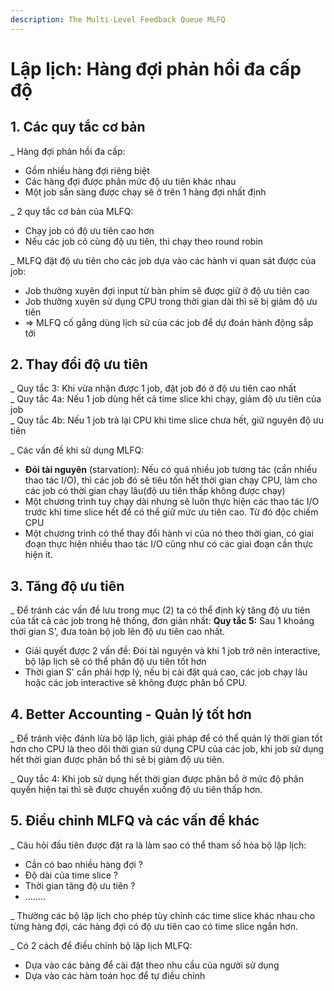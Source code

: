 ```yaml
---
description: The Multi-Level Feedback Queue MLFQ
---
```


# Lập lịch: Hàng đợi phản hồi đa cấp độ

## 1. Các quy tắc cơ bản

\_ Hàng đợi phản hồi đa cấp:

* Gồm nhiều hàng đợi riêng biệt
* Các hàng đợi được phân mức độ ưu tiên khác nhau
* Một job sẵn sàng được chạy sẽ ở trên 1 hàng đợi nhất định

\_ 2 quy tắc cơ bản của MLFQ:

* Chạy job có độ ưu tiên cao hơn
* Nếu các job có cùng độ ưu tiên, thì chạy theo round robin

\_ MLFQ đặt độ ưu tiên cho các job dựa vào các hành vi quan sát được của job:

* Job thường xuyên đợi input từ bàn phím sẽ được giữ ở độ ưu tiên cao
* Job thường xuyên sử dụng CPU trong thời gian dài thì sẽ bị giảm độ ưu tiên
* =&gt; MLFQ cố gắng dùng lịch sử của các job để dự đoán hành động sắp tới

## 2. Thay đổi độ ưu tiên

\_ Quy tắc 3: Khi vừa nhận được 1 job, đặt job đó ở độ ưu tiên cao nhất  
\_ Quy tắc 4a: Nếu 1 job dùng hết cả time slice khi chạy, giảm độ ưu tiên của job  
\_ Quy tắc 4b: Nếu 1 job trả lại CPU khi time slice chưa hết, giữ nguyên độ ưu tiên

\_ Các vấn đề khi sử dụng MLFQ:

* **Đói tài nguyên** \(starvation\): Nếu có quá nhiều job tương tác \(cần nhiều thao tác I/O\), thì các job đó sẽ tiêu tốn hết thời gian chạy CPU, làm cho các job có thời gian chạy lâu\(độ ưu tiên thấp không được chạy\)
* Một chương trình tuy chạy dài nhưng sẽ luôn thực hiện các thao tác I/O trước khi time slice hết để có thể giữ mức ưu tiên cao. Từ đó độc chiếm CPU
* Một chương trình có thể thay đổi hành vi của nó theo thời gian, có giai đoạn thực hiện nhiều thao tác I/O cũng như có các giai đoạn cần thực hiện ít.

## 3. Tăng độ ưu tiên

\_ Để tránh các vấn đề lưu trong mục \(2\) ta có thể định kỳ tăng độ ưu tiên của tất cả các job trong hệ thống, đơn giản nhất: **Quy tắc 5:** Sau 1 khoảng thời gian S', đưa toàn bộ job lên độ ưu tiên cao nhất.

* Giải quyết được 2 vấn đề: Đói tài nguyên và khi 1 job trở nên interactive, bộ lập lịch sẽ có thể phân độ ưu tiên tốt hơn
* Thời gian S' cần phải hợp lý, nếu bị cài đặt quá cao, các job chạy lâu hoặc các job interactive sẽ không được phân bổ CPU.

## 4. Better Accounting - Quản lý tốt hơn

\_ Để tránh việc đánh lừa bộ lập lịch, giải pháp để có thể quản lý thời gian tốt hơn cho CPU là theo dõi thời gian sử dụng CPU của các job, khi job sử dụng hết thời gian được phân bổ thì sẽ bị giảm độ ưu tiên.

\_ Quy tắc 4: Khi job sử dụng hết thời gian được phân bổ ở mức độ phân quyền hiện tại thì sẽ được chuyển xuống độ ưu tiên thấp hơn.

## 5. Điều chỉnh MLFQ và các vấn đề khác

\_ Câu hỏi đầu tiên được đặt ra là làm sao có thể tham số hóa bộ lập lịch:

* Cần có bao nhiều hàng đợi ? 
* Độ dài của time slice ? 
* Thời gian tăng độ ưu tiên ?
* ........

\_ Thường các bộ lập lịch cho phép tùy chỉnh các time slice khác nhau cho từng hàng đợi, các hàng đợi có độ ưu tiên cao có time slice ngắn hơn.

\_ Có 2 cách để điều chỉnh bộ lập lịch MLFQ:

* Dựa vào các bảng để cài đặt theo nhu cầu của người sử dụng
* Dựa vào các hàm toán học để tự điều chỉnh

